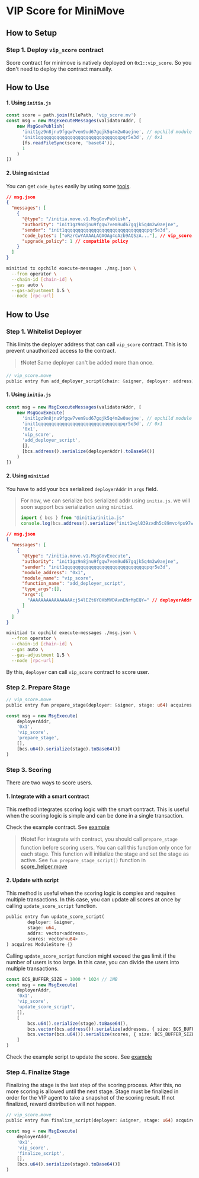 # VIP Score for MiniMove

## How to Setup

### Step 1. Deploy `vip_score` contract

Score contract for minimove is natively deployed on `0x1::vip_score`. So you don't need to deploy the contract manually.

## How to Use

#### 1. Using `initia.js`

```typescript
const score = path.join(filePath, 'vip_score.mv')
const msg = new MsgExecuteMessages(validatorAddr, [
    new MsgGovPublish(
      'init1gz9n8jnu9fgqw7vem9ud67gqjk5q4m2w0aejne', // opchild module addr
      'init1qqqqqqqqqqqqqqqqqqqqqqqqqqqqqqqpqr5e3d', // 0x1
      [fs.readFileSync(score, 'base64')],
      1
    )
])
```

#### 2. Using `minitiad`

You can get `code_bytes` easily by using some [tools](https://base64.guru/converter/encode/file).

```json
// msg.json
{
  "messages": [
    {
      "@type": "/initia.move.v1.MsgGovPublish",
      "authority": "init1gz9n8jnu9fgqw7vem9ud67gqjk5q4m2w0aejne",
      "sender": "init1qqqqqqqqqqqqqqqqqqqqqqqqqqqqqqqpqr5e3d",
      "code_bytes": ["oRzrCwYAAAALAQAOAg4oAzb9AQSzA..."], // vip_score.mv
      "upgrade_policy": 1 // compatible policy
    }
  ]
}
```

```bash
minitiad tx opchild execute-messages ./msg.json \
  --from operator \
  --chain-id [chain-id] \
  --gas auto \
  --gas-adjustment 1.5 \
  --node [rpc-url]
```

## How to Use

### Step 1. Whitelist Deployer

This limits the deployer address that can call `vip_score` contract. This is to prevent unauthorized access to the contract.

> ❗Note❗ Same deployer can't be added more than once.

 
```rust
// vip_score.move
public entry fun add_deployer_script(chain: &signer, deployer: address) acquires ModuleStore {}
```

#### 1. Using `initia.js`

```typescript
const msg = new MsgExecuteMessages(validatorAddr, [
    new MsgGovExecute(
      'init1gz9n8jnu9fgqw7vem9ud67gqjk5q4m2w0aejne', // opchild module addr
      'init1qqqqqqqqqqqqqqqqqqqqqqqqqqqqqqqpqr5e3d', // 0x1
      '0x1',
      'vip_score',
      'add_deployer_script',
      [],
      [bcs.address().serialize(deployerAddr).toBase64()]
    )
])
```

#### 2. Using `minitiad`

You have to add your bcs serialized `deployerAddr` in `args` field.

> For now, we can serialize bcs serialized addr using `initia.js`.
> we will soon support bcs serialization using `minitiad`.
> 
> ```typescript
> import { bcs } from "@initia/initia.js"
> console.log(bcs.address().serialize("init1wgl839zxdh5c89mvc4ps97wyx6ejjygxs4qmcx").toBase64()) // AAAAAAAAAAAAAAAAcj54lEZt6YOXbMVDAvnENrMpEQY=
> ```

```json
// msg.json
{
  "messages": [
    {
      "@type": "/initia.move.v1.MsgGovExecute",
      "authority": "init1gz9n8jnu9fgqw7vem9ud67gqjk5q4m2w0aejne",
      "sender": "init1qqqqqqqqqqqqqqqqqqqqqqqqqqqqqqqpqr5e3d",
      "module_address": "0x1",
      "module_name": "vip_score",
      "function_name": "add_deployer_script",
      "type_args":[],
      "args":[
        "AAAAAAAAAAAAAAAAcj54lEZt6YOXbMVDAvnENrMpEQY=" // deployerAddr
      ]
    }
  ]
}
```

```bash
minitiad tx opchild execute-messages ./msg.json \
  --from operator \
  --chain-id [chain-id] \
  --gas auto \
  --gas-adjustment 1.5 \
  --node [rpc-url]
```

By this, `deployer` can call `vip_score` contract to score user.

### Step 2. Prepare Stage

```rust
// vip_score.move
public entry fun prepare_stage(deployer: &signer, stage: u64) acquires ModuleStore {}
```

```typescript
const msg = new MsgExecute(
    deployerAddr,
    '0x1',
    'vip_score',
    'prepare_stage',
    [],
    [bcs.u64().serialize(stage).toBase64()]
)
```

### Step 3. Scoring

There are two ways to score users.

#### 1. Integrate with a smart contract

This method integrates scoring logic with the smart contract. This is useful when the scoring logic is simple and can be done in a single transaction. 

Check the example contract. See [example](./example/1.integrate-with-contract/)

> ❗Note❗ For integrate with contract, you should call `prepare_stage` function before scoring users. You can call this function only once for each stage. This function will initialize the stage and set the stage as active. See `fun prepare_stage_script()` function in [score_helper.move](./example/1.integrate-with-contract/sources/score_helper.move)

#### 2. Update with script

This method is useful when the scoring logic is complex and requires multiple transactions. In this case, you can update all scores at once by calling `update_score_script` function.

```rust
public entry fun update_score_script(
        deployer: &signer,
        stage: u64,
        addrs: vector<address>,
        scores: vector<u64>
) acquires ModuleStore {}
```

Calling `update_score_script` function might exceed the gas limit if the number of users is too large. In this case, you can divide the users into multiple transactions. 

```typescript
const BCS_BUFFER_SIZE = 1000 * 1024 // 1MB
const msg = new MsgExecute(
    deployerAddr,
    '0x1',
    'vip_score',
    'update_score_script',
    [],
    [
        bcs.u64().serialize(stage).toBase64(),
        bcs.vector(bcs.address()).serialize(addresses, { size: BCS_BUFFER_SIZE }).toBase64(),
        bcs.vector(bcs.u64()).serialize(scores, { size: BCS_BUFFER_SIZE }).toBase64()
    ]
)
```

Check the example script to update the score. See [example](./example/2.update-with-script)


### Step 4. Finalize Stage

Finalizing the stage is the last step of the scoring process. After this, no more scoring is allowed until the next stage. Stage must be finalized in order for the VIP agent to take a snapshot of the scoring result. If not finalized, reward distribution will not happen. 

```rust
// vip_score.move
public entry fun finalize_script(deployer: &signer, stage: u64) acquires ModuleStore {}
```

```typescript
const msg = new MsgExecute(
    deployerAddr,
    '0x1',
    'vip_score',
    'finalize_script',
    [],
    [bcs.u64().serialize(stage).toBase64()]
)
```
